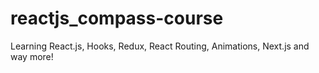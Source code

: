 # reactjs_compass-course
Learning React.js, Hooks, Redux, React Routing, Animations, Next.js and way more!

